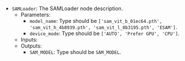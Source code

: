 - `SAMLoader`: The SAMLoader node description.
    - Parameters:
        - `model_name`: Type should be `['sam_vit_b_01ec64.pth', 'sam_vit_h_4b8939.pth', 'sam_vit_l_0b3195.pth', 'ESAM']`.
        - `device_mode`: Type should be `['AUTO', 'Prefer GPU', 'CPU']`.
    - Inputs:
    - Outputs:
        - `SAM_MODEL`: Type should be `SAM_MODEL`.
